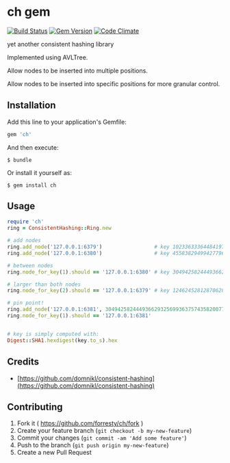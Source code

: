 # ch gem

[![Build Status](https://travis-ci.org/forresty/ch.svg)](https://travis-ci.org/forresty/ch)
[![Gem Version](https://badge.fury.io/rb/ch.svg)](http://badge.fury.io/rb/ch)
[![Code Climate](https://codeclimate.com/github/forresty/ch/badges/gpa.svg)](https://codeclimate.com/github/forresty/ch)

yet another consistent hashing library

Implemented using AVLTree.

Allow nodes to be inserted into multiple positions.

Allow nodes to be inserted into specific positions for more granular control.

## Installation

Add this line to your application's Gemfile:

```ruby
gem 'ch'
```

And then execute:

    $ bundle

Or install it yourself as:

    $ gem install ch

## Usage

```ruby
require 'ch'
ring = ConsistentHashing::Ring.new

# add nodes
ring.add_node('127.0.0.1:6379')                 # key 102336333644841978549106395032298540172546507605
ring.add_node('127.0.0.1:6380')                 # key 455838294994277962587720662485947692006035699684

# between nodes
ring.node_for_key(1).should == '127.0.0.1:6380' # key 304942582444936629325699363757435820077590259883

# larger than both nodes
ring.node_for_key(2).should == '127.0.0.1:6379' # key 1246245281287062843477446394631337292330716631216

# pin point!
ring.add_node('127.0.0.1:6381', 304942582444936629325699363757435820077590259883 + 1)
ring.node_for_key(1).should == '127.0.0.1:6381'


# key is simply computed with:
Digest::SHA1.hexdigest(key.to_s).hex
```

## Credits

- [https://github.com/domnikl/consistent-hashing](https://github.com/domnikl/consistent-hashing)

## Contributing

1. Fork it ( https://github.com/forresty/ch/fork )
2. Create your feature branch (`git checkout -b my-new-feature`)
3. Commit your changes (`git commit -am 'Add some feature'`)
4. Push to the branch (`git push origin my-new-feature`)
5. Create a new Pull Request
